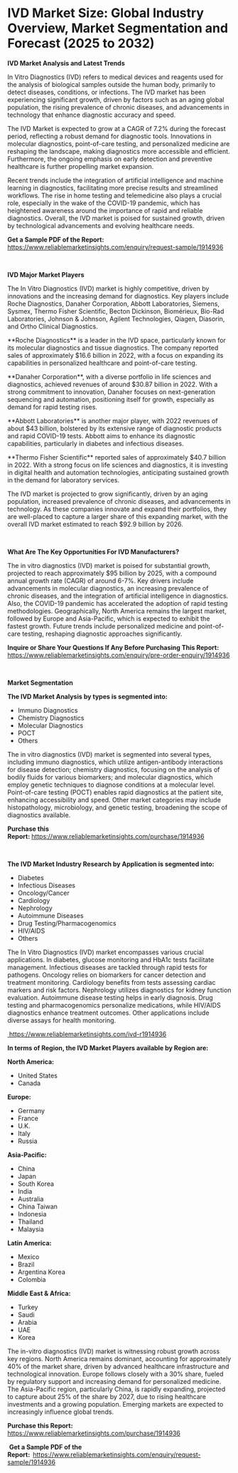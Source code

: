 <p><h1>IVD Market Size: Global Industry Overview, Market Segmentation and Forecast (2025 to 2032)</h1></p><p><strong>IVD Market Analysis and Latest Trends</strong></p>
<p><p>In Vitro Diagnostics (IVD) refers to medical devices and reagents used for the analysis of biological samples outside the human body, primarily to detect diseases, conditions, or infections. The IVD market has been experiencing significant growth, driven by factors such as an aging global population, the rising prevalence of chronic diseases, and advancements in technology that enhance diagnostic accuracy and speed.</p><p>The IVD Market is expected to grow at a CAGR of 7.2% during the forecast period, reflecting a robust demand for diagnostic tools. Innovations in molecular diagnostics, point-of-care testing, and personalized medicine are reshaping the landscape, making diagnostics more accessible and efficient. Furthermore, the ongoing emphasis on early detection and preventive healthcare is further propelling market expansion.</p><p>Recent trends include the integration of artificial intelligence and machine learning in diagnostics, facilitating more precise results and streamlined workflows. The rise in home testing and telemedicine also plays a crucial role, especially in the wake of the COVID-19 pandemic, which has heightened awareness around the importance of rapid and reliable diagnostics. Overall, the IVD market is poised for sustained growth, driven by technological advancements and evolving healthcare needs.</p></p>
<p><strong>Get a Sample PDF of the Report:&nbsp;</strong> <a href="https://www.reliablemarketinsights.com/enquiry/request-sample/1914936?utm_campaign=2193&utm_medium=2&utm_source=Github&utm_content=ia&utm_term=16042025&utm_id=ivd">https://www.reliablemarketinsights.com/enquiry/request-sample/1914936</a></p>
<p>&nbsp;</p>
<p><strong>IVD Major Market Players</strong></p>
<p><p>The In Vitro Diagnostics (IVD) market is highly competitive, driven by innovations and the increasing demand for diagnostics. Key players include Roche Diagnostics, Danaher Corporation, Abbott Laboratories, Siemens, Sysmex, Thermo Fisher Scientific, Becton Dickinson, Biomérieux, Bio-Rad Laboratories, Johnson & Johnson, Agilent Technologies, Qiagen, Diasorin, and Ortho Clinical Diagnostics.</p><p>**Roche Diagnostics** is a leader in the IVD space, particularly known for its molecular diagnostics and tissue diagnostics. The company reported sales of approximately $16.6 billion in 2022, with a focus on expanding its capabilities in personalized healthcare and point-of-care testing.</p><p>**Danaher Corporation**, with a diverse portfolio in life sciences and diagnostics, achieved revenues of around $30.87 billion in 2022. With a strong commitment to innovation, Danaher focuses on next-generation sequencing and automation, positioning itself for growth, especially as demand for rapid testing rises.</p><p>**Abbott Laboratories** is another major player, with 2022 revenues of about $43 billion, bolstered by its extensive range of diagnostic products and rapid COVID-19 tests. Abbott aims to enhance its diagnostic capabilities, particularly in diabetes and infectious diseases.</p><p>**Thermo Fisher Scientific** reported sales of approximately $40.7 billion in 2022. With a strong focus on life sciences and diagnostics, it is investing in digital health and automation technologies, anticipating sustained growth in the demand for laboratory services.</p><p>The IVD market is projected to grow significantly, driven by an aging population, increased prevalence of chronic diseases, and advancements in technology. As these companies innovate and expand their portfolios, they are well-placed to capture a larger share of this expanding market, with the overall IVD market estimated to reach $92.9 billion by 2026.</p></p>
<p>&nbsp;</p>
<p><strong>What Are The Key Opportunities For IVD Manufacturers?</strong></p>
<p><p>The in vitro diagnostics (IVD) market is poised for substantial growth, projected to reach approximately $95 billion by 2025, with a compound annual growth rate (CAGR) of around 6-7%. Key drivers include advancements in molecular diagnostics, an increasing prevalence of chronic diseases, and the integration of artificial intelligence in diagnostics. Also, the COVID-19 pandemic has accelerated the adoption of rapid testing methodologies. Geographically, North America remains the largest market, followed by Europe and Asia-Pacific, which is expected to exhibit the fastest growth. Future trends include personalized medicine and point-of-care testing, reshaping diagnostic approaches significantly.</p></p>
<p><strong>Inquire or Share Your Questions If Any Before Purchasing This Report:</strong> <a href="https://www.reliablemarketinsights.com/enquiry/pre-order-enquiry/1914936?utm_campaign=2193&utm_medium=2&utm_source=Github&utm_content=ia&utm_term=16042025&utm_id=ivd">https://www.reliablemarketinsights.com/enquiry/pre-order-enquiry/1914936</a></p>
<p>&nbsp;</p>
<p><strong>Market Segmentation</strong></p>
<p><strong>The IVD Market Analysis by types is segmented into:</strong></p>
<p><ul><li>Immuno Diagnostics</li><li>Chemistry Diagnostics</li><li>Molecular Diagnostics</li><li>POCT</li><li>Others</li></ul></p>
<p><p>The in vitro diagnostics (IVD) market is segmented into several types, including immuno diagnostics, which utilize antigen-antibody interactions for disease detection; chemistry diagnostics, focusing on the analysis of bodily fluids for various biomarkers; and molecular diagnostics, which employ genetic techniques to diagnose conditions at a molecular level. Point-of-care testing (POCT) enables rapid diagnostics at the patient site, enhancing accessibility and speed. Other market categories may include histopathology, microbiology, and genetic testing, broadening the scope of diagnostics available.</p></p>
<p><strong>Purchase this Report:&nbsp;</strong><a href="https://www.reliablemarketinsights.com/purchase/1914936?utm_campaign=2193&utm_medium=2&utm_source=Github&utm_content=ia&utm_term=16042025&utm_id=ivd">https://www.reliablemarketinsights.com/purchase/1914936</a></p>
<p>&nbsp;</p>
<p><strong>The IVD Market Industry Research by Application is segmented into:</strong></p>
<p><ul><li>Diabetes</li><li>Infectious Diseases</li><li>Oncology/Cancer</li><li>Cardiology</li><li>Nephrology</li><li>Autoimmune Diseases</li><li>Drug Testing/Pharmacogenomics</li><li>HIV/AIDS</li><li>Others</li></ul></p>
<p><p>The In Vitro Diagnostics (IVD) market encompasses various crucial applications. In diabetes, glucose monitoring and HbA1c tests facilitate management. Infectious diseases are tackled through rapid tests for pathogens. Oncology relies on biomarkers for cancer detection and treatment monitoring. Cardiology benefits from tests assessing cardiac markers and risk factors. Nephrology utilizes diagnostics for kidney function evaluation. Autoimmune disease testing helps in early diagnosis. Drug testing and pharmacogenomics personalize medications, while HIV/AIDS diagnostics enhance treatment outcomes. Other applications include diverse assays for health monitoring.</p></p>
<p><a href="https://www.reliablemarketinsights.com/ivd-r1914936?utm_campaign=2193&utm_medium=2&utm_source=Github&utm_content=ia&utm_term=16042025&utm_id=ivd">&nbsp;https://www.reliablemarketinsights.com/ivd-r1914936</a></p>
<p><strong>In terms of Region, the IVD Market Players available by Region are:</strong></p>
<p>
    <p> <strong> North America: </strong>
        <ul>
            <li>United States</li>
            <li>Canada</li>
        </ul>
        </p> 
    <p> <strong> Europe: </strong>
        <ul>
            <li>Germany</li>
            <li>France</li>
            <li>U.K.</li>
            <li>Italy</li>
            <li>Russia</li>
        </ul>
        </p> 
    <p> <strong> Asia-Pacific: </strong>
        <ul>
            <li>China</li>
            <li>Japan</li>
            <li>South Korea</li>
            <li>India</li>
            <li>Australia</li>
            <li>China Taiwan</li>
            <li>Indonesia</li>
            <li>Thailand</li>
            <li>Malaysia</li>
        </ul>
        </p> 
    <p> <strong> Latin America: </strong>
        <ul>
            <li>Mexico</li>
            <li>Brazil</li>
            <li>Argentina Korea</li>
            <li>Colombia</li>
        </ul>
        </p> 
    <p> <strong> Middle East & Africa: </strong>
        <ul>
            <li>Turkey</li>
            <li>Saudi</li>
            <li>Arabia</li>
            <li>UAE</li>
            <li>Korea</li>
        </ul>
    </p>
    </p>
<p><p>The in-vitro diagnostics (IVD) market is witnessing robust growth across key regions. North America remains dominant, accounting for approximately 40% of the market share, driven by advanced healthcare infrastructure and technological innovation. Europe follows closely with a 30% share, fueled by regulatory support and increasing demand for personalized medicine. The Asia-Pacific region, particularly China, is rapidly expanding, projected to capture about 25% of the share by 2027, due to rising healthcare investments and a growing population. Emerging markets are expected to increasingly influence global trends.</p></p>
<p><strong>Purchase this Report: </strong><a href="https://www.reliablemarketinsights.com/purchase/1914936?utm_campaign=2193&utm_medium=2&utm_source=Github&utm_content=ia&utm_term=16042025&utm_id=ivd">https://www.reliablemarketinsights.com/purchase/1914936</a></p>
<p>&nbsp;<strong>Get a Sample PDF of the Report:&nbsp;&nbsp;</strong><a href="https://www.reliablemarketinsights.com/enquiry/request-sample/1914936?utm_campaign=2193&utm_medium=2&utm_source=Github&utm_content=ia&utm_term=16042025&utm_id=ivd">https://www.reliablemarketinsights.com/enquiry/request-sample/1914936</a></p>
<p><strong></strong></p>
<p><p></p><p></p><p></p></p>